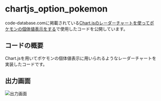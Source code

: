 # chartjs_option_pokemon
code-database.comに掲載されている[Chart.jsのレーダーチャートを使ってポケモンの個体値表示をする](https://code-database.com/knowledges/85)で使用したコードを公開しています。
## コードの概要
Chart.jsを用いてポケモンの個体値表示に用いられるようなレーダーチャートを実装したコードです。
## 出力画面
![出力画面](https://knowledge-blog.s3-ap-northeast-1.amazonaws.com/uploads/file1587884739694%E3%82%B9%E3%82%AF%E3%83%AA%E3%83%BC%E3%83%B3%E3%82%B7%E3%83%A7%E3%83%83%E3%83%88%202020-04-26%2016.05.15.png)
